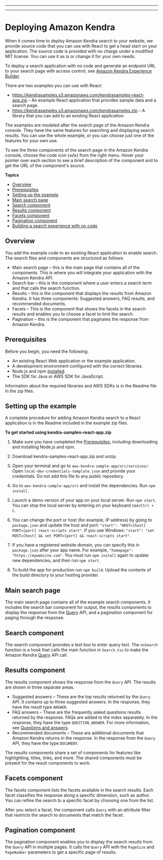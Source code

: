 --------

--------

# Deploying Amazon Kendra<a name="deploying"></a>

When it comes time to deploy Amazon Kendra search to your website, we provide source code that you can use with React to get a head start on your application\. The source code is provided with no charge under a modified MIT license\. You can use it as is or change it for your own needs\.

To deploy a search application with no code and generate an endpoint URL to your search page with access control, see [Amazon Kendra Experience Builder](https://docs.aws.amazon.com/kendra/latest/dg/deploying-search-experience-no-code.html)\.

There are two examples you can use with React:
+ [https://kendrasamples\.s3\.amazonaws\.com/kendrasamples\-react\-app\.zip](https://kendrasamples.s3.amazonaws.com/kendrasamples-react-app.zip) – An example React application that provides sample data and a search page\.
+ [https://kendrasamples\.s3\.amazonaws\.com/kendrasamples\.zip](https://kendrasamples.s3.amazonaws.com/kendrasamples.zip) – A library that you can add to an existing React application\. 

The examples are modeled after the search page of the Amazon Kendra console\. They have the same features for searching and displaying search results\. You can use the whole example, or you can choose just one of the features for your own use\.

To see the three components of the search page in the Amazon Kendra console, choose the code icon \(**</>**\) from the right menu\. Hover your pointer over each section to see a brief description of the component and to get the URL of the component's source\.

**Topics**
+ [Overview](#example-overview)
+ [Prerequisites](#example-prereqs)
+ [Setting up the example](#example-install)
+ [Main search page](#main-component)
+ [Search component](#search-component)
+ [Results component](#results-component)
+ [Facets component](#facets-component)
+ [Pagination component](#pagination-component)
+ [Building a search experience with no code](deploying-search-experience-no-code.md)

## Overview<a name="example-overview"></a>

You add the example code to an existing React application to enable search\. The search files and components are structured as follows:
+ Main search page – this is the main page that contains all of the components\. This is where you will integrate your application with the Amazon Kendra API\.
+ Search bar – this is the component where a user enters a search term and that calls the search function\.
+ Results – this is the component that displays the results from Amazon Kendra\. It has three components: Suggested answers, FAQ results, and recommended documents\.
+ Facets – This is the component that shows the facets in the search results and enables you to choose a facet to limit the search\.
+ Pagination – this is the component that paginates the response from Amazon Kendra\.

## Prerequisites<a name="example-prereqs"></a>

Before you begin, you need the following:
+ An existing React Web application or the example application\.
+ A development environment configured with the correct libraries\.
+ Node\.js and npm [installed](https://docs.npmjs.com/downloading-and-installing-node-js-and-npm)\.
+ The SDK for Java or AWS SDK for JavaScript\.

Information about the required libraries and AWS SDKs is in the Readme file in the zip files\.

## Setting up the example<a name="example-install"></a>

A complete procedure for adding Amazon Kendra search to a React application is in the Readme included in the example zip files\.

**To get started using kendra\-samples\-react\-app\.zip**

1. Make sure you have completed the [Prerequisites](#example-prereqs), including downloading and installing Node\.js and npm\.

1. Download kendra\-samples\-react\-app\.zip and unzip\.

1. Open your terminal and go to `aws-kendra-sample-app/src/services/`\. Open `local-dev-credentials-template.json` and provide your credentials\. Do not add this file to any public repository\.

1. Go to `aws-kendra-sample-app/src` and install the dependencies\. Run `npm install`\.

1. Launch a demo version of your app on your local server\. Run `npm start`\. You can stop the local server by entering on your keyboard `Cmd/Ctrl + C`\.

1. You can change the port or host \(for example, IP address\) by going to `package.json` and update the host and port: `"start": "HOST=[host] PORT=[port] react-scripts start"`\. If you use Windows: `"start": "set HOST=[host] && set PORT=[port] && react-scripts start"`\.

1. If you have a registered website domain, you can specify this in `package.json` after your app name\. For example, `"homepage": "https://mywebsite.com"`\. You must run `npm install` again to update new dependencies, and then run `npm start`\.

1. To build the app for production run `npm build`\. Upload the contents of the build directory to your hosting provider\.

## Main search page<a name="main-component"></a>

The main search page contains all of the example search components\. It includes the search bar component for output, the results components to display the response from the [Query](https://docs.aws.amazon.com/kendra/latest/dg/API_Query.html) API, and a pagination component for paging through the response\.

## Search component<a name="search-component"></a>

The search component provides a text box to enter query text\. The `onSearch` function is a hook that calls the main function in `Search.tsx` to make the Amazon Kendra [Query](https://docs.aws.amazon.com/kendra/latest/dg/API_Query.html) API call\.

## Results component<a name="results-component"></a>

The results component shows the response from the `Query` API\. The results are shown in three separate areas\.
+ Suggested answers – These are the top results returned by the `Query` API\. It contains up to three suggested answers\. In the response, they have the result type `ANSWER`\.
+ FAQ answers – These are the frequently asked questions results returned by the response\. FAQs are added to the index separately\. In the response, they have the type `QUESTION_ANSWER`\. For more information, see [Questions and answers](https://docs.aws.amazon.com/kendra/latest/dg/in-creating-faq.html)\. 
+ Recommended documents – These are additional documents that Amazon Kendra returns in the response\. In the response from the `Query` API, they have the type `DOCUMENT`\.

The results components share a set of components for features like highlighting, titles, links, and more\. The shared components must be present for the result components to work\. 

## Facets component<a name="facets-component"></a>

The facets component lists the facets available in the search results\. Each facet classifies the response along a specific dimension, such as author\. You can refine the search to a specific facet by choosing one from the list\.

After you select a facet, the component calls `Query` with an attribute filter that restricts the search to documents that match the facet\.

## Pagination component<a name="pagination-component"></a>

The pagination component enables you to display the search results from the `Query` API in multiple pages\. It calls the `Query` API with the `PageSize` and `PageNumber` parameters to get a specific page of results\.